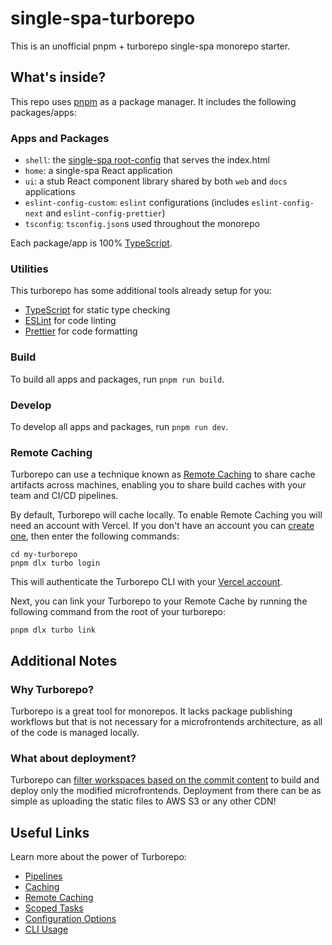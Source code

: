 # single-spa-turborepo

This is an unofficial pnpm + turborepo single-spa monorepo starter.

## What's inside?

This repo uses [pnpm](https://pnpm.io) as a package manager. It includes the following packages/apps:

### Apps and Packages

- `shell`: the [single-spa root-config](https://single-spa.js.org/docs/configuration/) that serves the index.html
- `home`: a single-spa React application
- `ui`: a stub React component library shared by both `web` and `docs` applications
- `eslint-config-custom`: `eslint` configurations (includes `eslint-config-next` and `eslint-config-prettier`)
- `tsconfig`: `tsconfig.json`s used throughout the monorepo

Each package/app is 100% [TypeScript](https://www.typescriptlang.org/).

### Utilities

This turborepo has some additional tools already setup for you:

- [TypeScript](https://www.typescriptlang.org/) for static type checking
- [ESLint](https://eslint.org/) for code linting
- [Prettier](https://prettier.io) for code formatting

### Build

To build all apps and packages, run `pnpm run build`.

### Develop

To develop all apps and packages, run `pnpm run dev`.

### Remote Caching

Turborepo can use a technique known as [Remote Caching](https://turborepo.org/docs/core-concepts/remote-caching) to share cache artifacts across machines, enabling you to share build caches with your team and CI/CD pipelines.

By default, Turborepo will cache locally. To enable Remote Caching you will need an account with Vercel. If you don't have an account you can [create one](https://vercel.com/signup), then enter the following commands:

```
cd my-turborepo
pnpm dlx turbo login
```

This will authenticate the Turborepo CLI with your [Vercel account](https://vercel.com/docs/concepts/personal-accounts/overview).

Next, you can link your Turborepo to your Remote Cache by running the following command from the root of your turborepo:

```
pnpm dlx turbo link
```

## Additional Notes

### Why Turborepo?

Turborepo is a great tool for monorepos. It lacks package publishing workflows but that is not necessary for a microfrontends architecture, as all of the code is managed locally.

### What about deployment?

Turborepo can [filter workspaces based on the commit content](https://turborepo.org/docs/core-concepts/filtering#check-a-range-of-commits) to build and deploy only the modified microfrontends. Deployment from there can be as simple as uploading the static files to AWS S3 or any other CDN!

## Useful Links

Learn more about the power of Turborepo:

- [Pipelines](https://turborepo.org/docs/core-concepts/pipelines)
- [Caching](https://turborepo.org/docs/core-concepts/caching)
- [Remote Caching](https://turborepo.org/docs/core-concepts/remote-caching)
- [Scoped Tasks](https://turborepo.org/docs/core-concepts/scopes)
- [Configuration Options](https://turborepo.org/docs/reference/configuration)
- [CLI Usage](https://turborepo.org/docs/reference/command-line-reference)
